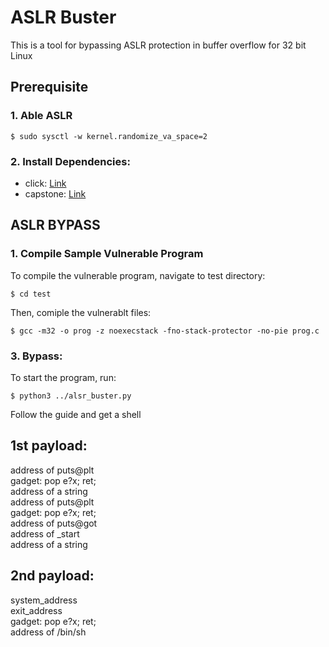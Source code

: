 # ASLR Buster
This is a tool for bypassing ASLR protection in buffer overflow for 32 bit Linux

## Prerequisite

### 1. Able ASLR

~~~
$ sudo sysctl -w kernel.randomize_va_space=2
~~~

### 2. Install Dependencies:
- click: [Link](https://pypi.org/project/click/)
- capstone: [Link](https://www.capstone-engine.org/documentation.html)

## ASLR BYPASS

### 1. Compile Sample Vulnerable Program
To compile the vulnerable program, navigate to test directory:

~~~
$ cd test
~~~

Then, comiple the vulnerablt files:

~~~
$ gcc -m32 -o prog -z noexecstack -fno-stack-protector -no-pie prog.c
~~~

### 3. Bypass:

To start the program, run:

~~~
$ python3 ../alsr_buster.py
~~~

Follow the guide and get a shell


## 1st payload:
address of puts@plt\
gadget: pop e?x; ret;\
address of a string\
address of puts@plt\
gadget: pop e?x; ret;\
address of puts@got\
address of _start\
address of a string

## 2nd payload:
system_address\
exit_address\
gadget: pop e?x; ret;\
address of /bin/sh
